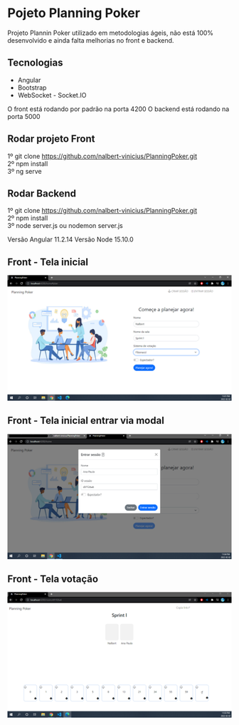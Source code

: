 # Pojeto Planning Poker
 Projeto Plannin Poker utilizado em metodologias ágeis, não está 100% desenvolvido e ainda falta melhorias no front e backend.

## Tecnologias
 - Angular
 - Bootstrap
 - WebSocket - Socket.IO

O front está rodando por padrão na porta 4200
O backend está rodando na porta 5000

## Rodar projeto Front

1º git clone https://github.com/nalbert-vinicius/PlanningPoker.git <br>
2º npm install <br>
3º ng serve

## Rodar Backend

1º git clone https://github.com/nalbert-vinicius/PlanningPoker.git <br>
2º npm install <br>
3º node server.js ou nodemon server.js

Versão Angular 11.2.14
Versão Node 15.10.0

## Front - Tela inicial
![Pojeto Planning Poker](https://github.com/nalbert-vinicius/PlanningPoker/blob/master/img/telaInicial.PNG)

## Front - Tela inicial entrar via modal
![Pojeto Planning Poker](https://github.com/nalbert-vinicius/PlanningPoker/blob/master/img/EntrarSecao.PNG)

## Front - Tela votação
![Pojeto Planning Poker](https://github.com/nalbert-vinicius/PlanningPoker/blob/master/img/Votacao.PNG)
